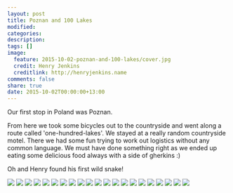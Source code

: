 ```yaml
---
layout: post
title: Poznan and 100 Lakes
modified:
categories: 
description:
tags: []
image:
  feature: 2015-10-02-poznan-and-100-lakes/cover.jpg
  credit: Henry Jenkins
  creditlink: http://henryjenkins.name
comments: false
share: true
date: 2015-10-02T00:00:00+13:00
---
```


Our first stop in Poland was Poznan.

From here we took some bicycles out to the countryside and went along a route
called 'one-hundred-lakes'. We stayed at a really random countryside motel.
There we had some fun trying to work out logistics without any common language.
We must have done something right as we ended up eating some delicious food
always with a side of gherkins :)

Oh and Henry found his first wild snake!

<img src="/images/2015-10-02-poznan-and-100-lakes/IMG_20150930_102809.jpg">

<img src="/images/2015-10-02-poznan-and-100-lakes/IMG_20150930_103513.jpg">

<img src="/images/2015-10-02-poznan-and-100-lakes/IMG_20150930_104127.jpg">

<img src="/images/2015-10-02-poznan-and-100-lakes/IMG_20150930_104317.jpg">

<img src="/images/2015-10-02-poznan-and-100-lakes/IMG_20150930_110759.jpg">

<img src="/images/2015-10-02-poznan-and-100-lakes/IMG_20150930_114039.jpg">

<img src="/images/2015-10-02-poznan-and-100-lakes/IMG_20150930_124020.jpg">

<img src="/images/2015-10-02-poznan-and-100-lakes/IMG_20150930_124424.jpg">

<img src="/images/2015-10-02-poznan-and-100-lakes/IMG_20150930_124446.jpg">

<img src="/images/2015-10-02-poznan-and-100-lakes/IMG_20150930_142742.jpg">

<img src="/images/2015-10-02-poznan-and-100-lakes/IMG_20151001_100850.jpg">

<img src="/images/2015-10-02-poznan-and-100-lakes/PANO_20151001_102311.jpg">

<img src="/images/2015-10-02-poznan-and-100-lakes/IMG_20151001_103620.jpg">

<img src="/images/2015-10-02-poznan-and-100-lakes/IMG_20151001_103928.jpg">

<img src="/images/2015-10-02-poznan-and-100-lakes/PANO_20151001_105346.jpg">

<img src="/images/2015-10-02-poznan-and-100-lakes/IMG_20151001_111152.jpg">

<img src="/images/2015-10-02-poznan-and-100-lakes/IMG_20151001_135533.jpg">

<img src="/images/2015-10-02-poznan-and-100-lakes/IMG_20151001_145724.jpg">

<img src="/images/2015-10-02-poznan-and-100-lakes/IMG_20151001_145738.jpg">

<img src="/images/2015-10-02-poznan-and-100-lakes/IMG_20151002_103922.jpg">

<img src="/images/2015-10-02-poznan-and-100-lakes/IMG_20151002_173425.jpg">
